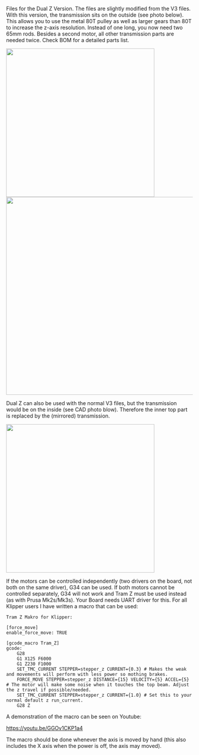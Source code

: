 Files for the Dual Z Version. The files are slightly modified from the V3 files. With this version, the transmission sits on the outside (see photo below). This allows you to use the metal 80T pulley as well as larger gears than 80T to increase the z-axis resolution.
Instead of one long, you now need two 65mm rods. Besides a second motor, all other transmission parts are needed twice. Check BOM for a detailed parts list.

<img src="https://github.com/kevinakasam/BeltDrivenEnder3/blob/main/_ignore/Pictures/Dual_Z.png?raw=true" width="400"/> <img src="https://github.com/kevinakasam/BeltDrivenEnder3/blob/main/_ignore/Pictures/Dual_Z_DrillBit.JPEG?raw=true" width="533"/>

Dual Z can also be used with the normal V3 files, but the transmission would be on the inside (see CAD photo blow). Therefore the inner top part is replaced by the (mirrored) transmission.

<img src="https://github.com/kevinakasam/BeltDrivenEnder3/blob/main/_ignore/Pictures/Dual_Z_normalfiles.png?raw=true" width="400"/>

If the motors can be controlled independently (two drivers on the board, not both on the same driver), G34 can be used. If both motors cannot be controlled separately, G34 will not work and Tram Z must be used instead (as with Prusa Mk2s/Mk3s). Your Board needs UART driver for this. For all Klipper users I have written a macro that can be used:
```
Tram Z Makro for Klipper:

[force_move]
enable_force_move: TRUE

[gcode_macro Tram_Z]
gcode:
    G28
    G1 X125 F6000
    G1 Z230 F1000
    SET_TMC_CURRENT STEPPER=stepper_z CURRENT={0.3} # Makes the weak and movements will perform with less power so mothing brakes.
    FORCE_MOVE STEPPER=stepper_z DISTANCE={15} VELOCITY={5} ACCEL={5} # The motor will make some noise when it touches the top beam. Adjust the z travel if possible/needed.
    SET_TMC_CURRENT STEPPER=stepper_z CURRENT={1.0} # Set this to your normal default z run_current.
    G28 Z
```
A demonstration of the macro can be seen on Youtube:

https://youtu.be/GGOv1CKP1a4

The macro should be done whenever the axis is moved by hand (this also includes the X axis when the power is off, the axis may moved).
